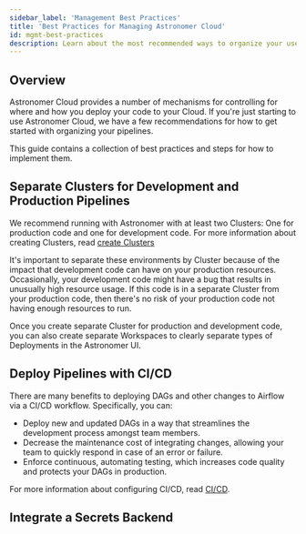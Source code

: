 ```yaml
---
sidebar_label: 'Management Best Practices'
title: 'Best Practices for Managing Astronomer Cloud'
id: mgmt-best-practices
description: Learn about the most recommended ways to organize your users and code on Astronomer Cloud.
---
```


## Overview

Astronomer Cloud provides a number of mechanisms for controlling for where and how you deploy your code to your Cloud. If you're just starting to use Astronomer Cloud, we have a few recommendations for how to get started with organizing your pipelines.

This guide contains a collection of best practices and steps for how to implement them.

## Separate Clusters for Development and Production Pipelines

We recommend running with Astronomer with at least two Clusters: One for production code and one for development code. For more information about creating Clusters, read [create Clusters](create-clusters.md)

It's important to separate these environments by Cluster because of the impact that development code can have on your production resources. Occasionally, your development code might have a bug that results in unusually high resource usage. If this code is in a separate Cluster from your production code, then there's no risk of your production code not having enough resources to run.

Once you create separate Cluster for production and development code, you can also create separate Workspaces to clearly separate types of Deployments in the Astronomer UI.

## Deploy Pipelines with CI/CD

There are many benefits to deploying DAGs and other changes to Airflow via a CI/CD workflow. Specifically, you can:

- Deploy new and updated DAGs in a way that streamlines the development process amongst team members.
- Decrease the maintenance cost of integrating changes, allowing your team to quickly respond in case of an error or failure.
- Enforce continuous, automating testing, which increases code quality and protects your DAGs in production.

For more information about configuring CI/CD, read [CI/CD](ci-cd.md).

## Integrate a Secrets Backend
